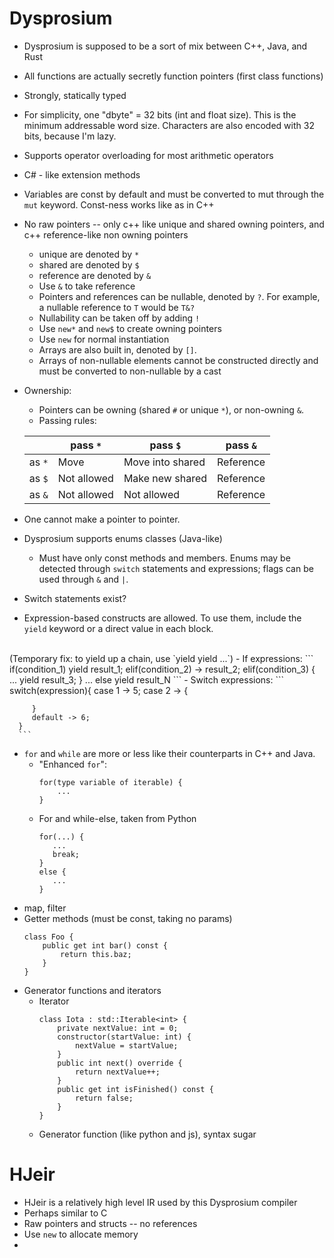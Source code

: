 # Dysprosium

  - Dysprosium is supposed to be a sort of mix between C++, Java,
  and Rust
  - All functions are actually secretly function pointers (first class functions)
  - Strongly, statically typed
  - For simplicity, one "dbyte" = 32 bits (int and float size).
  This is the minimum addressable word size. Characters are also 
  encoded with 32 bits, because I'm lazy.
  - Supports operator overloading for most arithmetic operators
  - C# - like extension methods
  - Variables are const by default and must be converted to mut
  through the `mut` keyword. Const-ness works like as in C++
  - No raw pointers -- only c++ like unique and shared owning 
  pointers, and c++ reference-like non owning pointers
    - unique are denoted by `*`
    - shared are denoted by `$`
    - reference are denoted by `&`
    - Use `&` to take reference
    - Pointers and references can be nullable, denoted by `?`. 
    For example, a nullable reference to `T` would be `T&?`
    - Nullability can be taken off by adding `!`
    - Use `new*` and `new$` to create owning pointers
    - Use `new` for normal instantiation
    - Arrays are also built in, denoted by `[]`.
    - Arrays of non-nullable elements cannot be constructed
    directly and must be converted to non-nullable by a cast
  - Ownership:
    - Pointers can be owning (shared `#` or unique `*`), or 
    non-owning `&`.
    - Passing rules:

    |        | pass `*`    | pass `$`         | pass `&`  |
    |--------|-------------|------------------|-----------|
    | as `*` | Move        | Move into shared | Reference |
    | as `$` | Not allowed | Make new shared  | Reference |
    | as `&` | Not allowed | Not allowed      | Reference |

  - One cannot make a pointer to pointer.

  - Dysprosium supports enums classes (Java-like)
    - Must have only const methods and members. Enums may be 
  detected through `switch` statements and expressions; flags 
  can be used through `&` and `|`. 
  - Switch statements exist?
  - Expression-based constructs are allowed. To use them,
  include the `yield` keyword or a direct value in each block.
  <br>
  (Temporary fix: to yield up a chain, use `yield yield ...`)
    - If expressions:
      ```
      if(condition_1)
          yield result_1;
      elif(condition_2) -> result_2;
      elif(condition_3) {
          ...
          yield result_3;
      }
      ...
      else
         yield result_N
      ```
    - Switch expressions:
      ```
      switch(expression){
         case 1 -> 5;
         case 2 -> {
             
         }
         default -> 6; 
      }
      ```
  - `for` and `while` are more or less like their counterparts in C++
  and Java.
    - "Enhanced `for`": 
      ```
      for(type variable of iterable) {
          ...
      }
      ```
    - For and while-else, taken from Python
      ```
      for(...) {
         ...
         break;
      }
      else {
         ...
      }
      ```
  - map, filter
  - Getter methods (must be const, taking no params)
    ```
    class Foo {
        public get int bar() const {
            return this.baz;
        }
    }
    ```
  - Generator functions and iterators
    - Iterator
      ```
      class Iota : std::Iterable<int> {
          private nextValue: int = 0;
          constructor(startValue: int) {
              nextValue = startValue;
          }
          public int next() override {
              return nextValue++;
          }
          public get int isFinished() const {
              return false;
          }
      }
      ```
    - Generator function (like python and js), syntax sugar
    
    
# HJeir

- HJeir is a relatively high level IR used by this Dysprosium compiler
- Perhaps similar to C
- Raw pointers and structs -- no references
- Use `new` to allocate memory
- 

# 